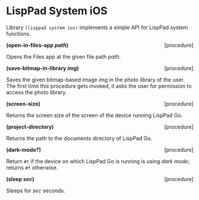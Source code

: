 # LispPad System iOS

Library `(lisppad system ios)` implements a simple API for LispPad system functions.

**(open-in-files-app _path_)** &nbsp;&nbsp;&nbsp; <span style="float:right;text-align:rigth;">[procedure]</span>  

Opens the Files app at the given file path _path_.

**(save-bitmap-in-library _img_)** &nbsp;&nbsp;&nbsp; <span style="float:right;text-align:rigth;">[procedure]</span>  

Saves the given bitmap-based image _img_ in the photo library of the user. The first time this procedure gets invoked, it asks the user for permission to access the photo library.

**(screen-size)** &nbsp;&nbsp;&nbsp; <span style="float:right;text-align:rigth;">[procedure]</span>  

Returns the screen size of the screen of the device running LispPad Go.

**(project-directory)** &nbsp;&nbsp;&nbsp; <span style="float:right;text-align:rigth;">[procedure]</span>  

Returns the path to the documents directory of LispPad Go.

**(dark-mode?)** &nbsp;&nbsp;&nbsp; <span style="float:right;text-align:rigth;">[procedure]</span>  

Return `#t` if the device on which LispPad Go is running is using _dark mode_; returns `#f` otherwise.

**(sleep _sec_)** &nbsp;&nbsp;&nbsp; <span style="float:right;text-align:rigth;">[procedure]</span>  

Sleeps for _sec_ seconds.
